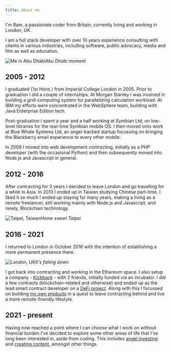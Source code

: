 ```yaml
---
title: About me
---
```


I'm Ram, a passionate coder from Britain, currently living and working in London, UK.

I am a full stack developer with over 10 years experience consulting with clients in various industries, including software, public advocacy, media and film as well as education.

![Me in Abu Dhabi](https://c2.staticflickr.com/2/1482/24747410496_333e5fee1a_z.jpg)_Abu Dhabi moment_

## 2005 - 2012

I graduated (1st Hons.) from Imperial College London in 2005. Prior to graduation I did a couple of internships. At Morgan Stanley I was involved in building a grid-computing
system for parallelizing calculation workload. At IBM my efforts were concentrated
in the WebSphere team, building with Java Enterprise Edition tech.

Post-graduation I  spent a year and a half working at Symbian Ltd, on
low-level libraries for the real-time Symbian mobile OS. I then moved onto
work at Blue Whale Systems Ltd, an angel-backed startup focussing on bringing
the Blackberry email experience to every other mobile.

In 2009 I moved into web development contracting, initially as a PHP developer
(with the occasional Python) and then subsequently moved into Node.js and
Javascript in general.

## 2012 - 2016

After contracting for 3 years I decided to leave London and go travelling for
a while in Asia. In 2013 I ended up in Taiwan studying Chinese part-time. I liked
it so much I ended up staying for many years, making a living as a remote freelancer,
still working mainly with Node.js and Javascript, and newly, Blockchain
technology.

![Taipei, Taiwan](https://c2.staticflickr.com/4/3763/12297450535_b2932a1b3b_z.jpg)_Home sweet Taipei_

## 2016 - 2021

I returned to London in October 2016 with the intention of establishing a more
permanent presence there.

![London, UK](https://live.staticflickr.com/2916/14534126386_e6ac328e86_z.jpg)_It's falling down_

I got back into contracting and working in the Ethereum space. I
also setup a company - [Kickback](https://kickback.events) - with 2 friends, initially funded via an
incubator. I did a few contracts (blockchain-related and otherwise) and ended up as the lead smart contract developer on a [DeFi project](https://nayms.io). Along with this I focussed on building [my own products](https://msk.sh) in a quest to leave contracting behind and live a more remote-friendly lifestyle.

## 2021 - present

Having now reached a point where I can choose what I work on without financial burden I've decided to explore some other areas of life that I've long been interested in, aside from coding. This includes [angel investing](https://angel.co/u/ramesh-nair) and [creating content](https://halfatheist.com), amongst other things.

